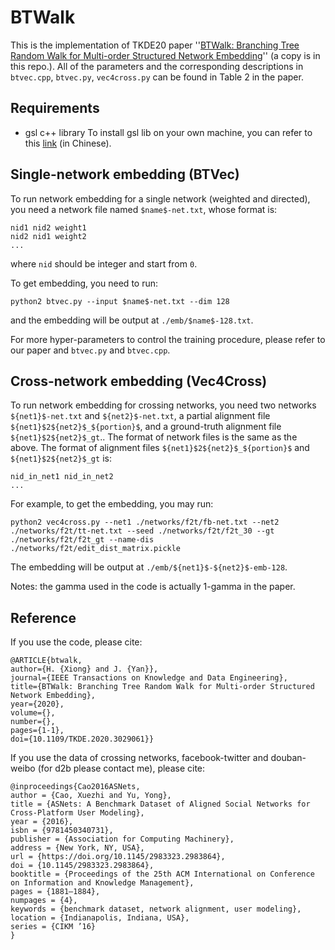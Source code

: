 # BTWalk
This is the implementation of TKDE20 paper ''[BTWalk: Branching Tree Random Walk for Multi-order Structured Network Embedding](https://doi.org/10.1109/TKDE.2020.3029061)'' (a copy is in this repo.). All of the parameters and the corresponding descriptions in `btvec.cpp`, `btvec.py`, `vec4cross.py` can be found in Table 2 in the paper.

## Requirements
- gsl c++ library
To install gsl lib on your own machine, you can refer to this [link](https://blog.csdn.net/u012248802/article/details/80655902) (in Chinese).

## Single-network embedding (BTVec)
To run network embedding for a single network (weighted and directed), you need a network file named `$name$-net.txt`, whose format is:
```
nid1 nid2 weight1
nid2 nid1 weight2
...
```
where `nid` should be integer and start from `0`.

To get embedding, you need to run:
```
python2 btvec.py --input $name$-net.txt --dim 128
```
and the embedding will be output at `./emb/$name$-128.txt`. 

For more hyper-parameters to control the training procedure, please refer to our paper and `btvec.py` and `btvec.cpp`.

## Cross-network embedding (Vec4Cross)
To run network embedding for crossing networks, you need two networks `${net1}$-net.txt` and `${net2}$-net.txt`, a partial alignment file `${net1}$2${net2}$_${portion}$`, and a ground-truth alignment file `${net1}$2${net2}$_gt`.. The format of network files is the same as the above. The format of alignment files `${net1}$2${net2}$_${portion}$` and `${net1}$2${net2}$_gt` is:
```
nid_in_net1 nid_in_net2
...
```

For example, to get the embedding, you may run:
```
python2 vec4cross.py --net1 ./networks/f2t/fb-net.txt --net2 ./networks/f2t/tt-net.txt --seed ./networks/f2t/f2t_30 --gt ./networks/f2t/f2t_gt --name-dis ./networks/f2t/edit_dist_matrix.pickle
```

The embedding will be output at `./emb/${net1}$-${net2}$-emb-128`.

Notes: the gamma used in the code is actually 1-gamma in the paper.

## Reference
If you use the code, please cite:
```
@ARTICLE{btwalk,
author={H. {Xiong} and J. {Yan}},
journal={IEEE Transactions on Knowledge and Data Engineering}, 
title={BTWalk: Branching Tree Random Walk for Multi-order Structured Network Embedding}, 
year={2020},
volume={},
number={},
pages={1-1},
doi={10.1109/TKDE.2020.3029061}}
```

If you use the data of crossing networks, facebook-twitter and douban-weibo (for d2b please contact me), please cite:
```
@inproceedings{Cao2016ASNets,
author = {Cao, Xuezhi and Yu, Yong},
title = {ASNets: A Benchmark Dataset of Aligned Social Networks for Cross-Platform User Modeling},
year = {2016},
isbn = {9781450340731},
publisher = {Association for Computing Machinery},
address = {New York, NY, USA},
url = {https://doi.org/10.1145/2983323.2983864},
doi = {10.1145/2983323.2983864},
booktitle = {Proceedings of the 25th ACM International on Conference on Information and Knowledge Management},
pages = {1881–1884},
numpages = {4},
keywords = {benchmark dataset, network alignment, user modeling},
location = {Indianapolis, Indiana, USA},
series = {CIKM ’16}
}
```
